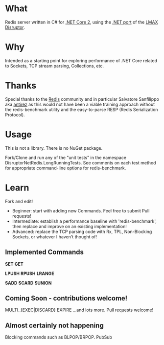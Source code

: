 # What

Redis server written in C# for [.NET Core 2](https://github.com/dotnet/core),
using the [.NET port](https://github.com/disruptor-net/Disruptor-net)
of the [LMAX Disruptor](https://github.com/LMAX-Exchange/disruptor).

# Why

Intended as a starting point for exploring performance of .NET Core related to
Sockets, TCP stream parsing, Collections, etc.

# Thanks

Special thanks to the [Redis](http://www.redis.io) community and in particular
Salvatore Sanfilippo aka [antirez](https://github.com/antirez) 
as this would not have been a viable training approach without the 
redis-benchmark utility and the easy-to-parse RESP (Redis Serialization Protocol).

# Usage

This is not a library. There is no NuGet package.

Fork/Clone and run any of the "unit tests" in the namespace DisruptorNetRedis.LongRunningTests.
See comments on each test method for appropriate command-line options for redis-benchmark.

# Learn

Fork and edit!
* Beginner: start with adding new Commands. Feel free to submit Pull requests!
* Intermediate: establish a performance baseline with 'redis-benchmark', then replace and improve on an existing implementation!
* Advanced: replace the TCP parsing code with Rx, TPL, Non-Blocking Sockets, or whatever I haven't thought of!

## Implemented Commands
**SET**
**GET**

**LPUSH**
**RPUSH**
**LRANGE**

**SADD**
**SCARD**
**SUNION**

## Coming Soon - contributions welcome!
MULTI..{EXEC|DISCARD}
EXPIRE
...and lots more. Pull requests welcome!

## Almost certainly not happening
Blocking commands such as BLPOP/BRPOP.
PubSub